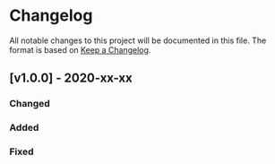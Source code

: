# Changelog
All notable changes to this project will be documented in this file.
The format is based on [Keep a Changelog](https://keepachangelog.com/en/1.0.0/).


## [v1.0.0] - 2020-xx-xx

### Changed

### Added

### Fixed
